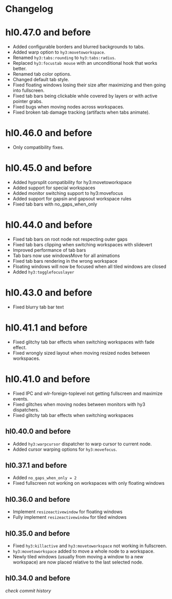 # Changelog

# hl0.47.0 and before

- Added configurable borders and blurred backgrounds to tabs.
- Added warp option to `hy3:movetoworkspace`.
- Renamed `hy3:tabs:rounding` to `hy3:tabs:radius`.
- Replaced `hy3:focustab mouse` with an unconditional hook that works better.
- Renamed tab color options.
- Changed default tab style.
- Fixed floating windows losing their size after maximizing and then going into fullscreen.
- Fixed tab bars being clickable while covered by layers or with active pointer grabs.
- Fixed bugs when moving nodes across workspaces.
- Fixed broken tab damage tracking (artifacts when tabs animate).

# hl0.46.0 and before

- Only compatibility fixes.

# hl0.45.0 and before

- Added hyprsplit compatibility for hy3:movetoworkspace
- Added support for special workspaces
- Added monitor switching support to hy3:movefocus
- Added support for gapsin and gapsout workspace rules
- Fixed tab bars with no_gaps_when_only

# hl0.44.0 and before

- Fixed tab bars on root node not respecting outer gaps
- Fixed tab bars clipping when switching workspaces with slidevert
- Improved performance of tab bars
- Tab bars now use windowsMove for all animations
- Fixed tab bars rendering in the wrong workspace
- Floating windows will now be focused when all tiled windows are closed
- Added `hy3:togglefocuslayer`

# hl0.43.0 and before

- Fixed blurry tab bar text

# hl0.41.1 and before

- Fixed glitchy tab bar effects when switching workspaces with fade effect.
- Fixed wrongly sized layout when moving resized nodes between workspaces.

# hl0.41.0 and before

- Fixed IPC and wlr-foreign-toplevel not getting fullscreen and maximize events.
- Fixed glitches when moving nodes between monitors with hy3 dispatchers.
- Fixed glitchy tab bar effects when switching workspaces

## hl0.40.0 and before

- Added `hy3:warpcursor` dispatcher to warp cursor to current node.
- Added cursor warping options for `hy3:movefocus`.

## hl0.37.1 and before

- Added `no_gaps_when_only = 2`
- Fixed fullscreen not working on workspaces with only floating windows

## hl0.36.0 and before

- Implement `resizeactivewindow` for floating windows
- Fully implement `resizeactivewindow` for tiled windows

## hl0.35.0 and before

- Fixed `hy3:killactive` and `hy3:movetoworkspace` not working in fullscreen.
- `hy3:movetoworkspace` added to move a whole node to a workspace.
- Newly tiled windows (usually from moving a window to a new workspace) are now
placed relative to the last selected node.

## hl0.34.0 and before
*check commit history*
